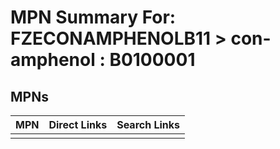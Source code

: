 



# MPN Summary For: FZECONAMPHENOLB11 > con-amphenol : B0100001

## MPNs
  

|MPN|Direct Links|Search Links|
| :--- | :--- | :--- |
||||
